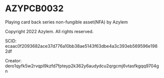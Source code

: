 # AZYPCB0032
Playing card back series non-fungible asset(NFA) by Azylem

Copyright 2022 Azylem. All rights reserved.

SCID: ecaac0f2093682ace37d776a10bb38ae5143f63dbe4a3c393eb569596e1982df

Creator: dero1qyfk5w2rvqpl9kzfd7fpteyp2k362y6audydcu2qrgcmj6vtasfkgqq9704gn
